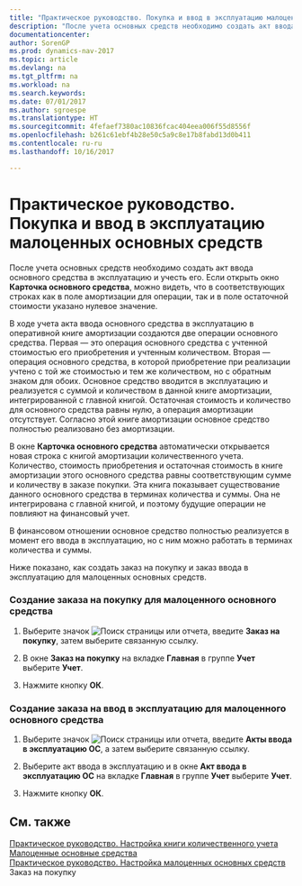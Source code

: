 ```yaml
---
title: "Практическое руководство. Покупка и ввод в эксплуатацию малоценных основных средств"
description: "После учета основных средств необходимо создать акт ввода основного средства в эксплуатацию и учесть его. Если открыть окно **Карточка основного средства**, можно видеть, что в соответствующих строках как в поле амортизации для операции, так и в поле остаточной стоимости указано нулевое значение."
documentationcenter: 
author: SorenGP
ms.prod: dynamics-nav-2017
ms.topic: article
ms.devlang: na
ms.tgt_pltfrm: na
ms.workload: na
ms.search.keywords: 
ms.date: 07/01/2017
ms.author: sgroespe
ms.translationtype: HT
ms.sourcegitcommit: 4fefaef7380ac10836fcac404eea006f55d8556f
ms.openlocfilehash: b261c61ebf4b28e50c5a9c8e17b8fabd13d0b411
ms.contentlocale: ru-ru
ms.lasthandoff: 10/16/2017

---
```

# <a name="how-to-purchase-and-release-undepreciable-fixed-assets"></a>Практическое руководство. Покупка и ввод в эксплуатацию малоценных основных средств
После учета основных средств необходимо создать акт ввода основного средства в эксплуатацию и учесть его. Если открыть окно **Карточка основного средства**, можно видеть, что в соответствующих строках как в поле амортизации для операции, так и в поле остаточной стоимости указано нулевое значение.  
  
 В ходе учета акта ввода основного средства в эксплуатацию в оперативной книге амортизации создаются две операции основного средства. Первая — это операция основного средства с учтенной стоимостью его приобретения и учтенным количеством. Вторая — операция основного средства, в которой приобретение при реализации учтено с той же стоимостью и тем же количеством, но с обратным знаком для обоих. Основное средство вводится в эксплуатацию и реализуется с суммой и количеством в данной книге амортизации, интегрированной с главной книгой. Остаточная стоимость и количество для основного средства равны нулю, а операция амортизации отсутствует. Согласно этой книге амортизации основное средство полностью реализовано без амортизации.  
  
 В окне **Карточка основного средства** автоматически открывается новая строка с книгой амортизации количественного учета. Количество, стоимость приобретения и остаточная стоимость в книге амортизации этого основного средства равны соответствующим сумме и количеству в заказе покупки. Эта книга показывает существование данного основного средства в терминах количества и суммы. Она не интегрирована с главной книгой, и поэтому будущие операции не повлияют на финансовый учет.  
  
 В финансовом отношении основное средство полностью реализуется в момент его ввода в эксплуатацию, но с ним можно работать в терминах количества и суммы.  
  
 Ниже показано, как создать заказ на покупку и заказ ввода в эксплуатацию для малоценных основных средств.  
  
### <a name="to-create-a-purchase-order-for-an-undepreciable-fixed-asset"></a>Создание заказа на покупку для малоценного основного средства  
  
1.  Выберите значок ![Поиск страницы или отчета](media/ui-search/search_small.png "Значок поиска страницы или отчета"), введите **Заказ на покупку**, затем выберите связанную ссылку.  
  
2.  В окне **Заказ на покупку** на вкладке **Главная** в группе **Учет** выберите **Учет**.  
  
3.  Нажмите кнопку **ОК**.  
  
### <a name="to-create-a-release-order-for-an-undepreciable-fixed-asset"></a>Создание заказа на ввод в эксплуатацию для малоценного основного средства  
  
1.  Выберите значок ![Поиск страницы или отчета](media/ui-search/search_small.png "Значок поиска страницы или отчета"), введите **Акты ввода в эксплуатацию ОС**, а затем выберите связанную ссылку.  
  
2.  Выберите акт ввода в эксплуатацию и в окне **Акт ввода в эксплуатацию ОС** на вкладке **Главная** в группе **Учет** выберите **Учет**.  
  
3.  Нажмите кнопку **ОК**.  
  
## <a name="see-also"></a>См. также  
 [Практическое руководство. Настройка книги количественного учета](how-to-set-up-a-quantity-book.md)   
 [Малоценные основные средства](undepreciable-fixed-assets.md)   
 [Практическое руководство. Настройка малоценных основных средств](how-to-set-up-undepreciable-fixed-assets.md)   
 Заказ на покупку
